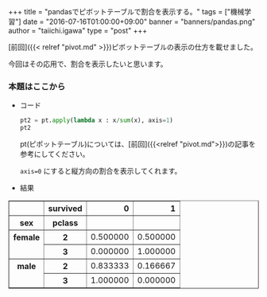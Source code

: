 +++
title = "pandasでピボットテーブルで割合を表示する。"
tags = ["機械学習"]
date = "2016-07-16T01:00:00+09:00"
banner = "banners/pandas.png"
author = "taiichi.igawa"
type = "post"
+++

[前回]({{< relref "pivot.md" >}})ピボットテーブルの表示の仕方を載せました。

今回はその応用で、割合を表示したいと思います。

<!--more-->

### 本題はここから

- コード

  ```python
  pt2 = pt.apply(lambda x : x/sum(x), axis=1)
  pt2
  ```

  pt(ピポットテーブル)については、[前回]({{<relref "pivot.md">}})の記事を参考にしてください。

  `axis=0` にすると縦方向の割合を表示してくれます。

- 結果

<div>
<table border="1" class="dataframe">
  <thead>
    <tr style="text-align: right;">
      <th></th>
      <th>survived</th>
      <th>0</th>
      <th>1</th>
    </tr>
    <tr>
      <th>sex</th>
      <th>pclass</th>
      <th></th>
      <th></th>
    </tr>
  </thead>
  <tbody>
    <tr>
      <th rowspan="2" valign="top">female</th>
      <th>2</th>
      <td>0.500000</td>
      <td>0.500000</td>
    </tr>
    <tr>
      <th>3</th>
      <td>0.000000</td>
      <td>1.000000</td>
    </tr>
    <tr>
      <th rowspan="2" valign="top">male</th>
      <th>2</th>
      <td>0.833333</td>
      <td>0.166667</td>
    </tr>
    <tr>
      <th>3</th>
      <td>1.000000</td>
      <td>0.000000</td>
    </tr>
  </tbody>
</table>
</div>
